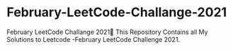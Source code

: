 # February-LeetCode-Challange-2021
February LeetCode Challange 2021🎯 This Repository Contains all My Solutions to Leetcode -February LeetCode Challenge 2021.

